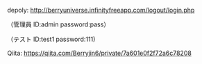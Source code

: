 depoly:    http://berryuniverse.infinityfreeapp.com/logout/login.php
<p>（管理員 ID:admin password:pass）
<p>（テスト ID:test1 password:111)

Qiita:     https://qiita.com/Berryjin6/private/7a601e0f2f72a6c78208

